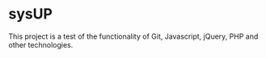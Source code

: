 sysUP
=====
This project is a test of the functionality of Git, Javascript, jQuery, PHP and other technologies.
